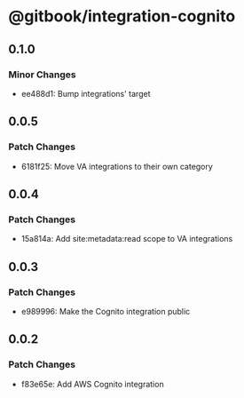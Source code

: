 # @gitbook/integration-cognito

## 0.1.0

### Minor Changes

-   ee488d1: Bump integrations' target

## 0.0.5

### Patch Changes

-   6181f25: Move VA integrations to their own category

## 0.0.4

### Patch Changes

-   15a814a: Add site:metadata:read scope to VA integrations

## 0.0.3

### Patch Changes

-   e989996: Make the Cognito integration public

## 0.0.2

### Patch Changes

-   f83e65e: Add AWS Cognito integration
